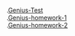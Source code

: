 .[Genius-Test]( https://arturchuniak.github.io/Genius-Test/)<br>
.[Genius-homework-1](https://arturchuniak.github.io/Genius-homework-1/)<br>
.[Genius-homework-2](https://arturchuniak.github.io/Genius-homework-2/)<br>
